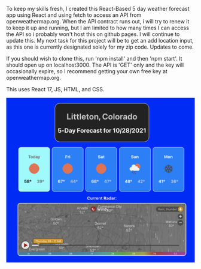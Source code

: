 To keep my skills fresh, I created this React-Based 5 day weather forecast app using React and using fetch to access an API from openweathermap.org. When the API contract runs out, i will try to renew it to keep it up and running, but I am limited to how many times I can access the API so i probably won't host this on github pages. I will continue to update this. My next task for this project will be to get an add location input, as this one is currently designated solely for my zip code. Updates to come.

If you should wish to clone this, run 'npm install' and then 'npm start'. It should open up on localhost3000. The API is 'GET' only and the key will occasionally expire, so I recommend getting your own free key at openweathermap.org.

This uses React 17, JS, HTML, and CSS.

<img src="https://github.com/Jazzyspoon/React-Weatherpage/blob/master/src/components/images/updated%20look.png"></img>
